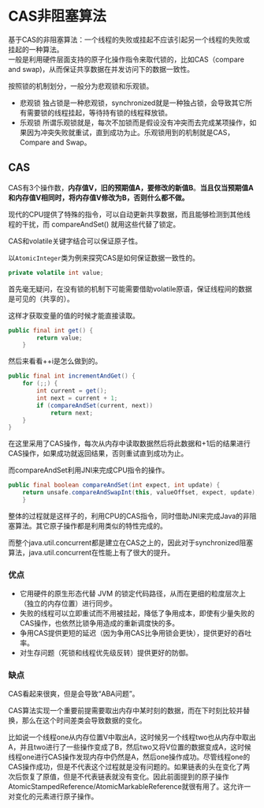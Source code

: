 # CAS非阻塞算法
基于CAS的非阻塞算法：一个线程的失败或挂起不应该引起另一个线程的失败或挂起的一种算法。  
一般是利用硬件层面支持的原子化操作指令来取代锁的，比如CAS（compare and swap)，从而保证共享数据在并发访问下的数据一致性。

按照锁的机制划分，一般分为悲观锁和乐观锁。
-  悲观锁
独占锁是一种悲观锁，synchronized就是一种独占锁，会导致其它所有需要锁的线程挂起，等待持有锁的线程释放锁。
-  乐观锁
所谓乐观锁就是，每次不加锁而是假设没有冲突而去完成某项操作，如果因为冲突失败就重试，直到成功为止。乐观锁用到的机制就是CAS，Compare and Swap。
## CAS 
CAS有3个操作数，**内存值V，旧的预期值A，要修改的新值B**。**当且仅当预期值A和内存值V相同时，将内存值V修改为B，否则什么都不做。**

现代的CPU提供了特殊的指令，可以自动更新共享数据，而且能够检测到其他线程的干扰，而 compareAndSet() 就用这些代替了锁定。

CAS和volatile关键字结合可以保证原子性。

以`AtomicInteger`类为例来探究CAS是如何保证数据一致性的。

```java
private volatile int value;
```

首先毫无疑问，在没有锁的机制下可能需要借助volatile原语，保证线程间的数据是可见的（共享的）。

这样才获取变量的值的时候才能直接读取。

```java
public final int get() {
        return value;
    }
```

然后来看看++i是怎么做到的。

```java
public final int incrementAndGet() {
    for (;;) {
        int current = get();
        int next = current + 1;
        if (compareAndSet(current, next))
            return next;
    }
}
```

在这里采用了CAS操作，每次从内存中读取数据然后将此数据和+1后的结果进行CAS操作，如果成功就返回结果，否则重试直到成功为止。

而compareAndSet利用JNI来完成CPU指令的操作。
```java
public final boolean compareAndSet(int expect, int update) {   
    return unsafe.compareAndSwapInt(this, valueOffset, expect, update);
    }
```

整体的过程就是这样子的，利用CPU的CAS指令，同时借助JNI来完成Java的非阻塞算法。其它原子操作都是利用类似的特性完成的。

而整个java.util.concurrent都是建立在CAS之上的，因此对于synchronized阻塞算法，java.util.concurrent在性能上有了很大的提升。

### 优点
-  它用硬件的原生形态代替 JVM 的锁定代码路径，从而在更细的粒度层次上（独立的内存位置）进行同步。
-  失败的线程可以立即重试而不用被挂起，降低了争用成本，即使有少量失败的CAS操作，也依然比锁争用造成的重新调度快的多。
-  争用CAS提供更短的延迟（因为争用CAS比争用锁会更快），提供更好的吞吐率。
-  对生存问题（死锁和线程优先级反转）提供更好的防御。

### 缺点
CAS看起来很爽，但是会导致“ABA问题”。

CAS算法实现一个重要前提需要取出内存中某时刻的数据，而在下时刻比较并替换，那么在这个时间差类会导致数据的变化。

比如说一个线程one从内存位置V中取出A，这时候另一个线程two也从内存中取出A，并且two进行了一些操作变成了B，然后two又将V位置的数据变成A，这时候线程one进行CAS操作发现内存中仍然是A，然后one操作成功。尽管线程one的CAS操作成功，但是不代表这个过程就是没有问题的。如果链表的头在变化了两次后恢复了原值，但是不代表链表就没有变化。因此前面提到的原子操作AtomicStampedReference/AtomicMarkableReference就很有用了。这允许一对变化的元素进行原子操作。

